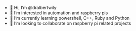 - 👋 Hi, I’m @dralbertwily
- 👀 I’m interested in automation and raspberry pis
- 🌱 I’m currently learning powershell, C++, Ruby and Python
- 💞️ I’m looking to collaborate on raspberry pi related projects

<!---
dralbertwily/dralbertwily is a ✨ special ✨ repository because its `README.md` (this file) appears on your GitHub profile.
You can click the Preview link to take a look at your changes.
--->
